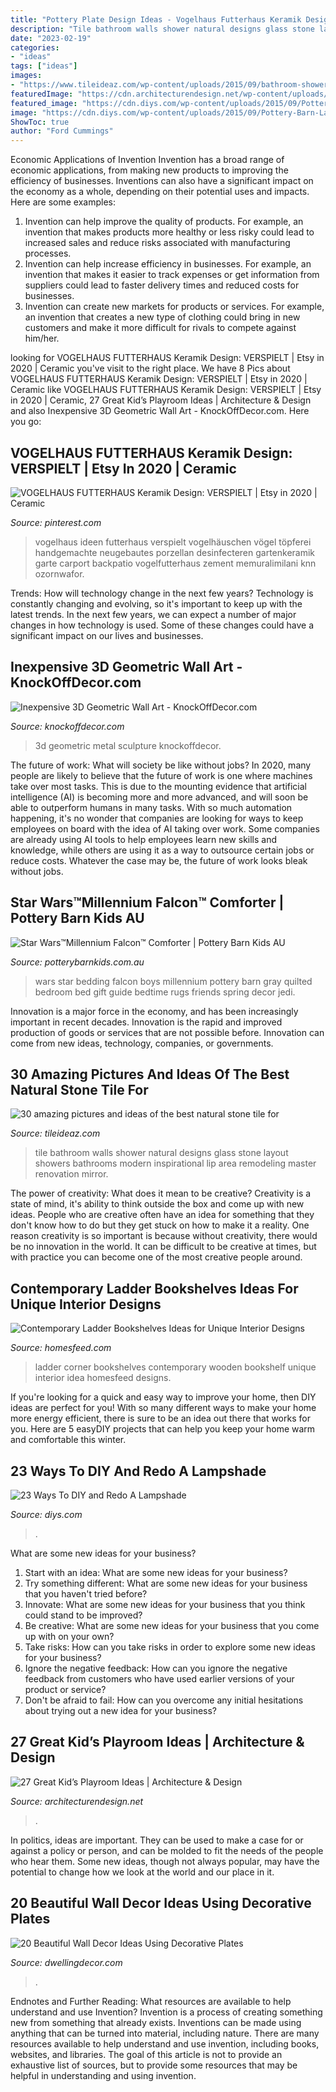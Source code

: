 ```yaml
---
title: "Pottery Plate Design Ideas - Vogelhaus Futterhaus Keramik Design: Verspielt"
description: "Tile bathroom walls shower natural designs glass stone layout showers bathrooms modern inspirational lip area remodeling master renovation mirror"
date: "2023-02-19"
categories:
- "ideas"
tags: ["ideas"]
images:
- "https://www.tileideaz.com/wp-content/uploads/2015/09/bathroom-shower-room-ideas-bathroom-ideas-small-bathroom-natural-glass-tile-shower-pics-shower-designs-with-glass-tile-shower-glass-tile-design-ideas-shower-designs-with-glass-tile-shower-glass.jpg"
featuredImage: "https://cdn.architecturendesign.net/wp-content/uploads/2014/09/71.jpeg"
featured_image: "https://cdn.diys.com/wp-content/uploads/2015/09/Pottery-Barn-Lampshade-DIY.jpg"
image: "https://cdn.diys.com/wp-content/uploads/2015/09/Pottery-Barn-Lampshade-DIY.jpg"
ShowToc: true
author: "Ford Cummings"
---
```



Economic Applications of Invention
Invention has a broad range of economic applications, from making new products to improving the efficiency of businesses. Inventions can also have a significant impact on the economy as a whole, depending on their potential uses and impacts. Here are some examples: 
1. Invention can help improve the quality of products. For example, an invention that makes products more healthy or less risky could lead to increased sales and reduce risks associated with manufacturing processes. 
2. Invention can help increase efficiency in businesses. For example, an invention that makes it easier to track expenses or get information from suppliers could lead to faster delivery times and reduced costs for businesses. 
3. Invention can create new markets for products or services. For example, an invention that creates a new type of clothing could bring in new customers and make it more difficult for rivals to compete against him/her.

	

		
looking for VOGELHAUS FUTTERHAUS Keramik Design: VERSPIELT | Etsy in 2020 | Ceramic you've visit to the right place. We have 8 Pics about VOGELHAUS FUTTERHAUS Keramik Design: VERSPIELT | Etsy in 2020 | Ceramic like VOGELHAUS FUTTERHAUS Keramik Design: VERSPIELT | Etsy in 2020 | Ceramic, 27 Great Kid’s Playroom Ideas | Architecture &amp; Design and also Inexpensive 3D Geometric Wall Art - KnockOffDecor.com. Here you go:
		
    
## VOGELHAUS FUTTERHAUS Keramik Design: VERSPIELT | Etsy In 2020 | Ceramic

<img loading=lazy src="https://i.pinimg.com/736x/6c/89/5a/6c895a8695f4255c70c4f898838fca5d.jpg" onerror="this.onerror=null;this.src='https://tse4.mm.bing.net/th?id=OIP.-nxtbPEp-ILGldgPIAzdbgHaJ3&amp;pid=15.1';" alt="VOGELHAUS FUTTERHAUS Keramik Design: VERSPIELT | Etsy in 2020 | Ceramic">

_Source: pinterest.com_

>vogelhaus ideen futterhaus verspielt vogelhäuschen vögel töpferei handgemachte neugebautes porzellan desinfecteren gartenkeramik garte carport backpatio vogelfutterhaus zement memuralimilani knn ozornwafor. 

	

Trends: How will technology change in the next few years?
Technology is constantly changing and evolving, so it's important to keep up with the latest trends. In the next few years, we can expect a number of major changes in how technology is used. Some of these changes could have a significant impact on our lives and businesses.

    
## Inexpensive 3D Geometric Wall Art - KnockOffDecor.com

<img loading=lazy src="https://knockoffdecor.com/wp-content/uploads/2016/09/forged-metal-sculpture-o.jpg" onerror="this.onerror=null;this.src='https://tse2.mm.bing.net/th?id=OIP.xBHCITratBZW615FLY75uQHaGq&amp;pid=15.1';" alt="Inexpensive 3D Geometric Wall Art - KnockOffDecor.com">

_Source: knockoffdecor.com_

>3d geometric metal sculpture knockoffdecor. 

	

The future of work: What will society be like without jobs?
In 2020, many people are likely to believe that the future of work is one where machines take over most tasks. This is due to the mounting evidence that artificial intelligence (AI) is becoming more and more advanced, and will soon be able to outperform humans in many tasks. With so much automation happening, it's no wonder that companies are looking for ways to keep employees on board with the idea of AI taking over work. Some companies are already using AI tools to help employees learn new skills and knowledge, while others are using it as a way to outsource certain jobs or reduce costs. Whatever the case may be, the future of work looks bleak without jobs.

    
## Star Wars™Millennium Falcon™ Comforter | Pottery Barn Kids AU

<img loading=lazy src="http://www.potterybarnkids.com.au/core/media/media.nl?id=14031165&amp;c=3572911&amp;h=d1f16f7cedfc99815c8f&amp;resizeid=7&amp;resizeh=1200&amp;resizew=1200" onerror="this.onerror=null;this.src='https://tse1.mm.bing.net/th?id=OIP.LigqVLPsBpwzpxchfAW2YgHaGi&amp;pid=15.1';" alt="Star Wars™Millennium Falcon™ Comforter | Pottery Barn Kids AU">

_Source: potterybarnkids.com.au_

>wars star bedding falcon boys millennium pottery barn gray quilted bedroom bed gift guide bedtime rugs friends spring decor jedi. 

	

Innovation is a major force in the economy, and has been increasingly important in recent decades. Innovation is the rapid and improved production of goods or services that are not possible before. Innovation can come from new ideas, technology, companies, or governments.

    
## 30 Amazing Pictures And Ideas Of The Best Natural Stone Tile For

<img loading=lazy src="https://www.tileideaz.com/wp-content/uploads/2015/09/bathroom-shower-room-ideas-bathroom-ideas-small-bathroom-natural-glass-tile-shower-pics-shower-designs-with-glass-tile-shower-glass-tile-design-ideas-shower-designs-with-glass-tile-shower-glass.jpg" onerror="this.onerror=null;this.src='https://tse2.mm.bing.net/th?id=OIP.SheKkAP39isztNqKMGt44wHaJ4&amp;pid=15.1';" alt="30 amazing pictures and ideas of the best natural stone tile for">

_Source: tileideaz.com_

>tile bathroom walls shower natural designs glass stone layout showers bathrooms modern inspirational lip area remodeling master renovation mirror. 

	

The power of creativity: What does it mean to be creative?
Creativity is a state of mind, it's ability to think outside the box and come up with new ideas. People who are creative often have an idea for something that they don't know how to do but they get stuck on how to make it a reality. One reason creativity is so important is because without creativity, there would be no innovation in the world. It can be difficult to be creative at times, but with practice you can become one of the most creative people around.

    
## Contemporary Ladder Bookshelves Ideas For Unique Interior Designs

<img loading=lazy src="https://homesfeed.com/wp-content/uploads/2015/11/gorgeous-corner-furnished-modern-ladder-bookshelf-idea-with-creamy-painted-wall-and-pottery-decoration-on-wooden-floor.jpg" onerror="this.onerror=null;this.src='https://tse1.mm.bing.net/th?id=OIP.nqfm0QaqFwasi5NCsV8O6wHaKH&amp;pid=15.1';" alt="Contemporary Ladder Bookshelves Ideas for Unique Interior Designs">

_Source: homesfeed.com_

>ladder corner bookshelves contemporary wooden bookshelf unique interior idea homesfeed designs. 

	

If you're looking for a quick and easy way to improve your home, then DIY ideas are perfect for you! With so many different ways to make your home more energy efficient, there is sure to be an idea out there that works for you. Here are 5 easyDIY projects that can help you keep your home warm and comfortable this winter.

    
## 23 Ways To DIY And Redo A Lampshade

<img loading=lazy src="https://cdn.diys.com/wp-content/uploads/2015/09/Pottery-Barn-Lampshade-DIY.jpg" onerror="this.onerror=null;this.src='https://tse1.mm.bing.net/th?id=OIP.kh_88MF-U3eQeZCJT8Nv3gHaK_&amp;pid=15.1';" alt="23 Ways To DIY and Redo A Lampshade">

_Source: diys.com_

>. 

	

What are some new ideas for your business?
1. Start with an idea: What are some new ideas for your business? 
2. Try something different: What are some new ideas for your business that you haven't tried before? 
3. Innovate: What are some new ideas for your business that you think could stand to be improved? 
4. Be creative: What are some new ideas for your business that you come up with on your own? 
5. Take risks: How can you take risks in order to explore some new ideas for your business? 
6. Ignore the negative feedback: How can you ignore the negative feedback from customers who have used earlier versions of your product or service? 
7. Don't be afraid to fail: How can you overcome any initial hesitations about trying out a new idea for your business?

    
## 27 Great Kid’s Playroom Ideas | Architecture &amp; Design

<img loading=lazy src="https://cdn.architecturendesign.net/wp-content/uploads/2014/09/71.jpeg" onerror="this.onerror=null;this.src='https://tse4.mm.bing.net/th?id=OIP.UG0fjGM6x3Kb6zP7hu8iMwHaE7&amp;pid=15.1';" alt="27 Great Kid’s Playroom Ideas | Architecture &amp; Design">

_Source: architecturendesign.net_

>. 

	

In politics, ideas are important. They can be used to make a case for or against a policy or person, and can be molded to fit the needs of the people who hear them. Some new ideas, though not always popular, may have the potential to change how we look at the world and our place in it.

    
## 20 Beautiful Wall Decor Ideas Using Decorative Plates

<img loading=lazy src="https://www.dwellingdecor.com/wp-content/uploads/2015/12/Decorating-with-Wall-Plates.jpg" onerror="this.onerror=null;this.src='https://tse3.mm.bing.net/th?id=OIP.KUUBrbzdczH0VJxc_LEPWQHaJ4&amp;pid=15.1';" alt="20 Beautiful Wall Decor Ideas Using Decorative Plates">

_Source: dwellingdecor.com_

>. 

	

Endnotes and Further Reading: What resources are available to help understand and use Invention?
Invention is a process of creating something new from something that already exists. Inventions can be made using anything that can be turned into material, including nature. There are many resources available to help understand and use invention, including books, websites, and libraries. The goal of this article is not to provide an exhaustive list of sources, but to provide some resources that may be helpful in understanding and using invention.

